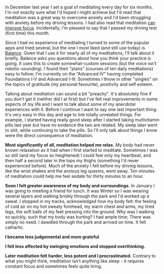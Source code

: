 In December last year I set a goal of meditating every day for six months. I'm not exactly sure what I'd hoped I might achieve but I'd read that meditation was a great way to overcome anxiety and I'd been struggling with anxiety before my driving lessons. I had also read that meditation [can improve focus](https://www.vox.com/2015/8/27/9214697/meditation-brain-neuroscience). Incidentally, I'm pleased to say that I passed my driving test (first time) this month.

Since I had no experience of meditating I turned to some of the popular apps and tried several, but the one I most liked (and still use today) is [Balance](https://balanceapp.com). Given that I use it for nearly all of my meditations, I'll talk about it briefly. Balance asks you questions about how you think your practice is going. It uses this to create somewhat-custom sessions (but the voice isn't robotic-sounding). I found their "plans" (courses of ten daily meditations) easy to follow; I'm currently on the "Advanced IV" having completed Foundations I-V and Advanced I-III. Sometimes I throw in other "singles" on the topics of gratitude (my personal favourite), positivity and self esteem.

Talking about meditation can sound a bit "preachy". It's absolutely fine if you don't get it (neither did I at first) but I've felt real improvements in some aspects of my life and I want to talk about some of my anecdotal experiences with it. Before I continue I want to say one last important thing: It's very easy in this day and age to link totally unrelated things. For example, I started having really good sleep after I started taking multivitamin pills last year but have no evidence the two are related. My sleep later went to shit, while continuing to take the pills. So I'll only talk about things I _know_ were the direct consequence of meditation.

**Most significantly of all, meditation helped me relax.** My body had never known relaxation as it had when I first started to meditate. Sometimes I was so still (and my focus so heightened) I could feel only my heartbeat, and then half a second later in the tops my thighs (something I'd never experienced before). Much of the anxiety I felt before my driving lessons, like the wrist shakes and the anxious leg spasms, went away. Ten minutes of meditation could help me feel sedate for thirty minutes to an hour.

**Soon I felt greater awareness of my body and surroundings**. In January I was going to meeting a friend for lunch. It was Winter so I was wearing several layers and walking briskly through the park and I'd worked up a sweat. I stopped in my tracks, acknowledged how my body felt: the feeling of cold air on my hot sweaty forehead, my warm chest and arms, my tired legs, the soft balls of my feet pressing into the ground. Why was I walking so quickly, such that my body was hurting? I had ample time; There was simply no need. I dawdled through the park and arrived on time. It felt cathartic.

**I became less judgemental and more grateful**.

**I felt less affected by swinging emotions and stopped overthinking.**

**Later meditation felt harder, less potent and I procrastinated.** Contrary to what you might think, meditation isn't anything like sleep - it requires constant focus and sometimes feels quite tiring. 